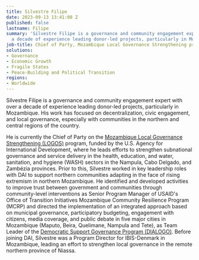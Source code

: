 ```yaml
---
title: Silvestre Filipe
date: 2023-09-13 13:41:00 Z
published: false
lastname: Filipe
summary: 'Silvestre Filipe is a governance and community engagement expert with over
  a decade of experience leading donor-led projects, particularly in Mozambique. '
job-title: Chief of Party, Mozambique Local Governance Strengthening program
solutions:
- Governance
- Economic Growth
- Fragile States
- Peace-Building and Political Transition
regions:
- Worldwide
---
```


Silvestre Filipe is a governance and community engagement expert with over a decade of experience leading donor-led projects, particularly in Mozambique. His work has focused on decentralization, civic engagement, and local governance, especially with communities in the northern and central regions of the country. 

He is currently the Chief of Party on the [Mozambique Local Governance Strengthening (LOGOS)](https://www.dai.com/our-work/projects/mozambique-local-governance-strengthening-logos) program, funded by the U.S. Agency for International Development, where he leads efforts to strengthen subnational governance and service delivery in the health, education, and water, sanitation, and hygiene (WASH) sectors in the Nampula, Cabo Delgado, and Zambézia provinces. Prior to this, Silvestre worked in key leadership roles with DAI to support northern communities adapting in the face of rising extremism in northern Mozambique. He identified and developed activities to improve trust between government and communities through community-level interventions as Senior Program Manager of USAID's Office of Transition Initiatives Mozambique Community Resilience Program (MCRP) and directed the implementation of an integrated approach based on municipal governance, participatory budgeting, engagement with citizens, media coverage, and public debate in five major cities in Mozambique (Maputo, Beira, Quelimane, Nampula and Tete), as Team Leader of the [Democratic Support Governance Program (DIALOGO)](https://www.dai.com/our-work/projects/mozambique-democratic-governance-support-programme-dgsp). Before joining DAI, Silvestre was a Program Director for IBIS-Denmark in Mozambique, leading an effort to strengthen local governance in the remote northern province of Niassa. 